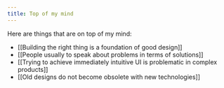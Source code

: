 ```yaml
---
title: Top of my mind
---
```


Here are things that are on top of my mind:
- [[Building the right thing is a foundation of good design]]
- [[People usually to speak about problems in terms of solutions]]
- [[Trying to achieve immediately intuitive UI is problematic in complex products]]
- [[Old designs do not become obsolete with new technologies]]